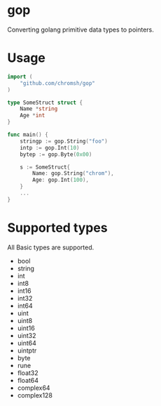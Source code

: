 # gop
Converting golang primitive data types to pointers.

# Usage

```go
import (
	"github.com/chromsh/gop"
)

type SomeStruct struct {
	Name *string
	Age *int
}

func main() {
	stringp := gop.String("foo")
	intp := gop.Int(10)
	bytep := gop.Byte(0x00)

	s := SomeStruct{
		Name: gop.String("chrom"),
		Age: gop.Int(100),
	}
	...
}
```

# Supported types

All Basic types are supported.

- bool
- string
- int
- int8
- int16
- int32
- int64
- uint
- uint8
- uint16
- uint32
- uint64
- uintptr
- byte
- rune
- float32
- float64
- complex64
- complex128